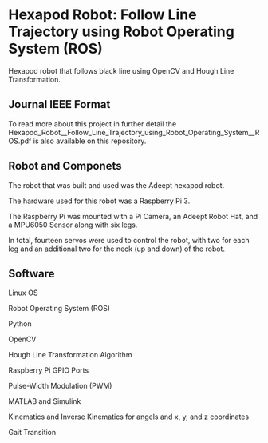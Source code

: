 # Hexapod Robot: Follow Line Trajectory using Robot Operating System (ROS)
Hexapod robot that follows black line using OpenCV and Hough Line Transformation.


## Journal IEEE Format
To read more about this project in further detail the Hexapod_Robot__Follow_Line_Trajectory_using_Robot_Operating_System__ROS.pdf is also available on this repository.


## Robot and Componets
The robot that was built and used was the Adeept hexapod robot.

The hardware used for this robot was a Raspberry Pi 3. 

The Raspberry Pi was mounted with a Pi Camera, an Adeept Robot Hat, and a MPU6050 Sensor along with six legs.

In total, fourteen servos were used to control the robot, with two for each leg and an additional two for the neck (up and down) of the robot.

## Software
Linux OS

Robot Operating System (ROS)

Python

OpenCV

Hough Line Transformation Algorithm

Raspberry Pi GPIO Ports

Pulse-Width Modulation (PWM)



MATLAB and Simulink

Kinematics and Inverse Kinematics for angels and x, y, and z coordinates

Gait Transition
